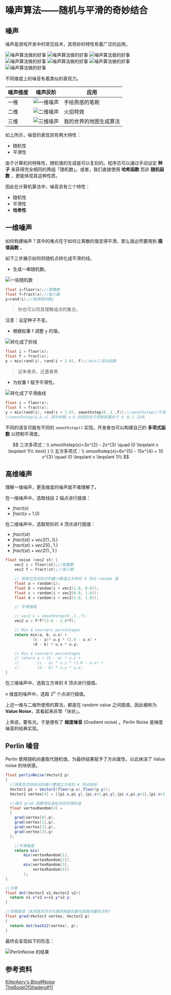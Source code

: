 # 噪声算法——随机与平滑的奇妙结合

## 噪声

噪声是游戏开发中的常见技术，其奇妙的特性有着广泛的运用。

![噪声算法做的好事](../pic/noiseDidThis1.jpg) ![噪声算法做的好事](../pic/noiseDidThis2.jpg) ![噪声算法做的好事](../pic/noiseDidThis3.jpg) ![噪声算法做的好事](../pic/noiseDidThis4.jpg) ![噪声算法做的好事](../pic/noiseDidThis5.jpg) ![噪声算法做的好事](../pic/noiseDidThis6.jpg) ![噪声算法做的好事](../pic/noiseDidThis7.jpg)

不同维度上的噪音有着类似的表现力。

| 噪声维度 | 噪声灰阶 | 应用 |
| --- | --- | --- |
| 一维 | ![一维噪声](../pic/one-dimensionalNoise.png) | 手绘质感的笔刷 |
| 二维 | ![二维噪声](../pic/two-dimensionalNoise.png) | 火焰特效 |
| 三维 | ![三维噪声](../pic/three-dimensionalNoise.png) | 我的世界的地图生成算法 |

如上所示，噪音的表现具有两大特性：

- 随机性
- 平滑性

由于计算机的特殊性，随机值的生成是可以复刻的。程序员可以通过手动设定 **种子** 来获得完全相同的两组「随机数」。或者，我们直接使用 **哈希函数** 而非 **随机函数** ，更能体现其这种性质。

因此在计算机算法中，噪音具有三个特性：

- 随机性
- 平滑性
- **哈希性**

## 一维噪声

如何构建噪声？其中的难点在于如何让离散的值变得平滑。那么就必然要用到 **插值函数** 。

如下三步展示如何将随机点转化成平滑的线。

- 生成一串随机数。

![一些随机数](../pic/randomNums.png)

```C++
float i=floor(x);//取整数
float f=fract(x);//取小数
y=rand(i);//取得随机数y
```

> 你也可以将其理解成点的集合。

注意：设定种子不变。

- 根据权重 f 调整 y 的值。

![转化成了折线](../pic/randomNumsHandle1.png)

```C++
float i = floor(x);
float f = fract(x);
y = mix(rand(i), rand(i + 1.0), f);//mix()混合函数
```

> 近朱者赤，近墨者黑

- 为权重 f 赋予平滑性。

![转化成了平滑曲线](../pic/randomNumsHandle2.png)

```C++
float i = floor(x);
float f = fract(x);
y = mix(rand(i), rand(i + 1.0), smoothstep(0.,1.,f));//smoothstep()平滑函数
//smoothstep(a,b,x) 其中参数 a b 的目的在于控制权重处于 0 与 1 之间。
```

不同的语言可能有不同的 `smoothstep()` 实现。开发者也可以构建自己的 **多项式函数** 以控制平滑度。

$$
三次多项式：\\
smoothstep(x)=3x^{2} - 2x^{3} \quad (0 \leqslant x \leqslant 1)\\
\text{ } \\
五次多项式：\\
smoothstep(x)=6x^{5} - 15x^{4} + 10 x^{3} \quad (0 \leqslant x \leqslant 1)\\
$$

## 高维噪声

理解一维噪声，更高维度的噪声就不难理解了。

在一维噪声中，选取线段 2 端点进行插值：

- $fract(x)$
- $fract(x+1.0)$

在二维噪声中，选取矩形的 4 顶点进行插值：

- $fract(st)$
- $fract(st) + vec2(1.,0.)$
- $fract(st) + vec2(0.,1.)$
- $fract(st) + vec2(1.,1.)$

```C++
float noise (vec2 st) {
    vec2 i = floor(st);//取整数
    vec2 f = fract(st);//取小数

    // 获取包含目标点的最小整值立方体的 4 顶点 random 值
    float a = random(i);
    float b = random(i + vec2(1.0, 0.0));
    float c = random(i + vec2(0.0, 1.0));
    float d = random(i + vec2(1.0, 1.0));

    // 平滑插值

    // vec2 u = smoothstep(0.,1.,f);
    vec2 u = f*f*(3.0 - 2.0*f);

    // Mix 4 coorners percentages
    return mix(a, b, u.x) +
            (c - a)* u.y * (1.0 - u.x) +
            (d - b) * u.x * u.y;

    // Mix 4 coorners percentages
    // return a + (b - a) * u.x +
    //        (c - a) * u.y * (1.0 - u.x) +
    //        (d - b) * u.y * u.x;
}
```

在三维噪声中，选取立方体的 8 顶点进行插值。

n 维度的噪声中，选取 $2^n$ 个点进行插值。

上述一维与二维所使用的算法，都是在 random value 之间插值，因此被称为 **Value Noise**，其看起来非常「块状」。

上帝说，要有光。于是便有了 **梯度噪音** (Gradient noise) 。Perlin Noise 是梯度噪音的经典实现。

## Perlin 噪音

Perlin 使用随机向量取代随机值，为最终结果赋予了方向属性，以此抹消了 Value noise 的块状感。

```C#
float perlinNoise(Vector2 p)
{
  //获取包含目标点的最小整值立方体的 4 顶点坐标
  Vector2 pi = Vector2(floor(p.x),floor(p.y));
  Vector2 vertex[4] = {{pi.x,pi.y},{pi.x+1,pi.y},{pi.x,pi.y+1},{pi.x+1,pi.y+1}};

  //通过 grad 函数得出坐标对应的随机值
  float vertexRandom[4] =
  {
    grad(vertex[0],p),
    grad(vertex[1],p),
    grad(vertex[2],p),
    grad(vertex[3],p)
  };

    //平滑插值
    return mix(
        mix(vertexRandom[1],
            vertexRandom[2]),
        mix(vertexRandom[3],
            vertexRandom[4])
        );
}

//点乘
float dot(Vector2 v1,Vector2 v2){
  return v1.x*v2.x+v1.y*v2.y;
}

//求梯度值（本质是求顶点代表的梯度向量与距离向量的点积）
float grad(Vector2 vertex, Vector2 p)
{
  return dot(hash22(vertex), p);
}
```

最终会呈现如下的形态：

![PerlinNoise 的结果](../pic/perlinNoise.png)

## 参考资料

[KillerAery's Blog#Noise](https://www.cnblogs.com/KillerAery/p/10765897.html#%E5%99%AA%E5%A3%B0)  
[TheBookOfShaders#11](https://thebookofshaders.com/11/?lan=en)  
